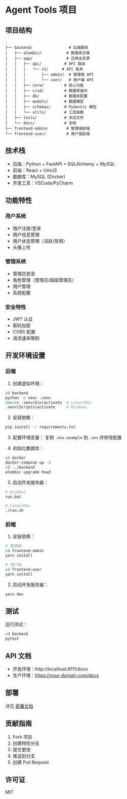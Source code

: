 # Agent Tools 项目

## 项目结构
```
.
├── backend/                # 后端服务
│   ├── alembic/           # 数据库迁移
│   ├── app/               # 应用主目录
│   │   ├── api/          # API 路由
│   │   │   └── v1/      # API 版本
│   │   │       ├── admin/  # 管理端 API
│   │   │       └── user/   # 用户端 API
│   │   ├── core/         # 核心功能
│   │   ├── crud/         # 数据库操作
│   │   ├── db/           # 数据库配置
│   │   ├── models/       # 数据模型
│   │   ├── schemas/      # Pydantic 模型
│   │   └── utils/        # 工具函数
│   ├── tests/            # 测试文件
│   └── docs/             # 文档
├── frontend-admin/        # 管理端前端
└── frontend-user/         # 用户端前端
```

## 技术栈
- 后端：Python + FastAPI + SQLAlchemy + MySQL
- 前端：React + UmiJS
- 数据库：MySQL (Docker)
- 开发工具：VSCode/PyCharm

## 功能特性

### 用户系统
- 用户注册/登录
- 用户信息管理
- 用户状态管理（活跃/禁用）
- 头像上传

### 管理系统
- 管理员登录
- 角色管理（管理员/超级管理员）
- 用户管理
- 系统配置

### 安全特性
- JWT 认证
- 密码加密
- CORS 配置
- 请求速率限制

## 开发环境设置

### 后端
1. 创建虚拟环境：
```bash
cd backend
python -m venv .venv
source .venv/bin/activate  # Linux/Mac
.venv\Scripts\activate     # Windows
```

2. 安装依赖：
```bash
pip install -r requirements.txt
```

3. 配置环境变量：
复制 `.env.example` 到 `.env` 并修改配置

4. 初始化数据库：
```bash
cd docker
docker-compose up -d
cd ../backend
alembic upgrade head
```

5. 启动开发服务器：
```bash
# Windows
run.bat

# Linux/Mac
./run.sh
```

### 前端
1. 安装依赖：
```bash
# 管理端
cd frontend-admin
yarn install

# 用户端
cd frontend-user
yarn install
```

2. 启动开发服务器：
```bash
yarn dev
```

## 测试
运行测试：
```bash
cd backend
pytest
```

## API 文档
- 开发环境：http://localhost:8111/docs
- 生产环境：https://your-domain.com/docs

## 部署
详见 [部署文档](./docs/deployment.md)

## 贡献指南
1. Fork 项目
2. 创建特性分支
3. 提交更改
4. 推送到分支
5. 创建 Pull Request

## 许可证
MIT